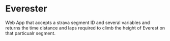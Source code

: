 # Everester

Web App that accepts a strava segment ID and several variables and returns the time distance and laps required to climb the height of Everest on that particualr segment. 

